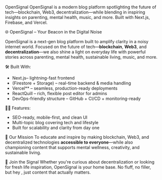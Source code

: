 
 OpenSignal
OpenSignal is a modern blog platform spotlighting the future of tech—blockchain, Web3, decentralization—while blending in inspiring insights on parenting, mental health, music, and more. Built with Next.js, Firebase, and Vercel.


🌐 OpenSignal – Your Beacon in the Digital Noise

OpenSignal is a next-gen blog platform built to amplify clarity in a noisy internet world. Focused on the future of tech—**blockchain**, **Web3**, and **decentralization**—we also shine a light on everyday life with powerful stories across parenting, mental health, sustainable living, music, and more.

 🛠 Built With:
- Next.js– lightning-fast frontend
-  (Firestore + Storage) – real-time backend & media handling
- Vercel** – seamless, production-ready deployments
- ReactQuill – rich, flexible post editor for admins
- DevOps-friendly structure – GitHub + CI/CD + monitoring-ready

 🧑‍💻 Features:
- SEO-ready, mobile-first, and clean UI
- Multi-topic blog covering tech and lifestyle
- Built for scalability and clarity from day one

🎯 Our Mission
To educate and inspire by making blockchain, Web3, and decentralized technologies **accessible to everyone**—while also championing content that supports mental wellness, creativity, and sustainable living.

🚀 Join the Signal
Whether you're curious about decentralization or looking for fresh life inspiration, OpenSignal is your home base. No fluff, no filler, but hey , just content that actually matters.

